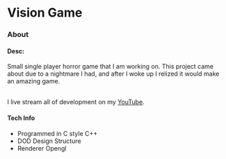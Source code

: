 <h1 algin="left">Vision Game</h1>
<h3 algin="left">About</h3>
<p>
  <h4>Desc:</h4>
  Small single player horror game that I am working on. This project came about due to a nightmare I had, 
  and after I woke up I relized it would make an amazing game.<br><br>

  I live stream all of development on my <a href="https://www.youtube.com/@Mini_CS">YouTube</a>.
  
  <h4>Tech Info</h4>
  <ul>
    <li>Programmed in C style C++</li>
    <li>DOD Design Structure</li>
    <li>Renderer Opengl</li>
  </ul>
</p>
